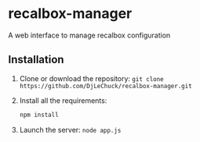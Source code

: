 # recalbox-manager
A web interface to manage recalbox configuration

## Installation
1. Clone or download the repository: `git clone https://github.com/DjLeChuck/recalbox-manager.git`
2. Install all the requirements:

    ```bash
    npm install
    ```
3. Launch the server: `node app.js`

